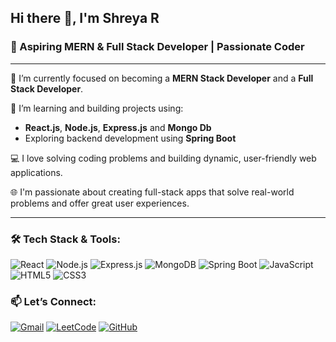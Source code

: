 ## Hi there 👋, I'm Shreya R
### 🚀 Aspiring MERN & Full Stack Developer | Passionate Coder
---

🔭 I’m currently focused on becoming a **MERN Stack Developer** and a **Full Stack Developer**.

🌱 I’m learning and building projects using:
- **React.js**, **Node.js**, **Express.js** and **Mongo Db**
- Exploring backend development using **Spring Boot**

💻 I love solving coding problems and building dynamic, user-friendly web applications.

🌐 I'm passionate about creating full-stack apps that solve real-world problems and offer great user experiences.

---

### 🛠️ Tech Stack & Tools:

![React](https://img.shields.io/badge/-React-61DAFB?logo=react&logoColor=white)
![Node.js](https://img.shields.io/badge/-Node.js-339933?logo=node.js&logoColor=white)
![Express.js](https://img.shields.io/badge/-Express.js-black?logo=express&logoColor=white)
![MongoDB](https://img.shields.io/badge/-MongoDB-47A248?logo=mongodb&logoColor=white)
![Spring Boot](https://img.shields.io/badge/-Spring%20Boot-6DB33F?logo=springboot&logoColor=white)
![JavaScript](https://img.shields.io/badge/-JavaScript-F7DF1E?logo=javascript&logoColor=black)
![HTML5](https://img.shields.io/badge/-HTML5-E34F26?logo=html5&logoColor=white)
![CSS3](https://img.shields.io/badge/-CSS3-1572B6?logo=css3&logoColor=white)

### 📫 Let’s Connect:

[![Gmail](https://img.shields.io/badge/Gmail-D14836?logo=gmail&logoColor=white)](mailto:shreya.r2022cse@sece.ac.in)
[![LeetCode](https://img.shields.io/badge/LeetCode-orange?logo=leetcode&logoColor=white)](https://leetcode.com/u/Shreya0101/)
[![GitHub](https://img.shields.io/badge/GitHub-black?logo=github&logoColor=white)](https://github.com/shreya010105)
